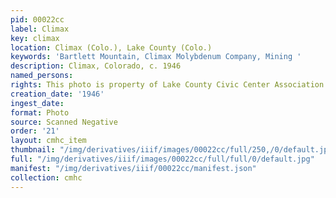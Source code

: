 ```yaml
---
pid: 00022cc
label: Climax
key: climax
location: Climax (Colo.), Lake County (Colo.)
keywords: 'Bartlett Mountain, Climax Molybdenum Company, Mining '
description: Climax, Colorado, c. 1946
named_persons: 
rights: This photo is property of Lake County Civic Center Association.
creation_date: '1946'
ingest_date: 
format: Photo
source: Scanned Negative
order: '21'
layout: cmhc_item
thumbnail: "/img/derivatives/iiif/images/00022cc/full/250,/0/default.jpg"
full: "/img/derivatives/iiif/images/00022cc/full/full/0/default.jpg"
manifest: "/img/derivatives/iiif/00022cc/manifest.json"
collection: cmhc
---
```

